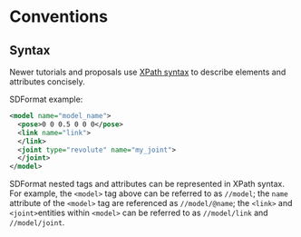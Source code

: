 # Conventions

## Syntax

Newer tutorials and proposals use [XPath syntax](https://www.w3schools.com/xml/xpath_syntax.asp)
to describe elements and attributes concisely.

SDFormat example:

```xml
<model name="model_name">
  <pose>0 0 0.5 0 0 0</pose>
  <link name="link">
  </link>
  <joint type="revolute" name="my_joint">
  </joint>
</model>
```

SDFormat nested tags and attributes can be represented in XPath syntax. For example,
the `<model>` tag above can be referred to as `//model`; the `name` attribute of the
`<model>` tag are referenced as `//model/@name`; the `<link>` and `<joint>`entities
within `<model>` can be referred to as `//model/link` and `//model/joint`.
